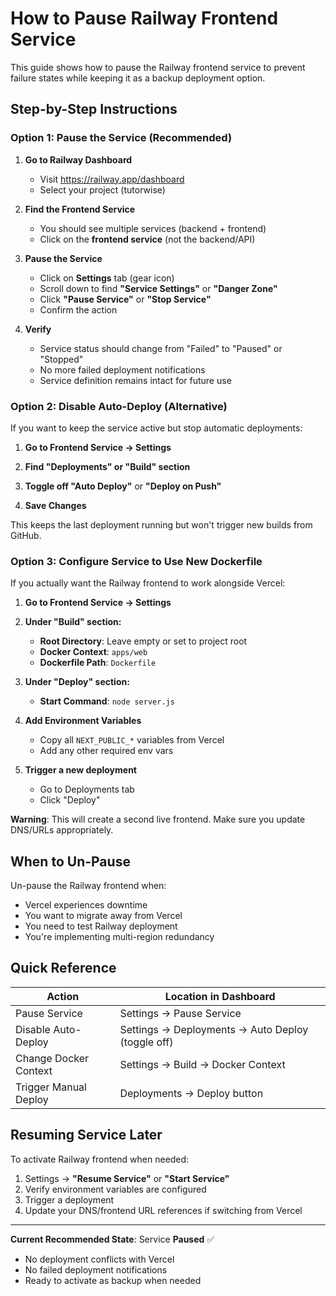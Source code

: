 # How to Pause Railway Frontend Service

This guide shows how to pause the Railway frontend service to prevent failure states while keeping it as a backup deployment option.

## Step-by-Step Instructions

### Option 1: Pause the Service (Recommended)

1. **Go to Railway Dashboard**
   - Visit https://railway.app/dashboard
   - Select your project (tutorwise)

2. **Find the Frontend Service**
   - You should see multiple services (backend + frontend)
   - Click on the **frontend service** (not the backend/API)

3. **Pause the Service**
   - Click on **Settings** tab (gear icon)
   - Scroll down to find **"Service Settings"** or **"Danger Zone"**
   - Click **"Pause Service"** or **"Stop Service"**
   - Confirm the action

4. **Verify**
   - Service status should change from "Failed" to "Paused" or "Stopped"
   - No more failed deployment notifications
   - Service definition remains intact for future use

### Option 2: Disable Auto-Deploy (Alternative)

If you want to keep the service active but stop automatic deployments:

1. **Go to Frontend Service → Settings**

2. **Find "Deployments" or "Build" section**

3. **Toggle off "Auto Deploy"** or **"Deploy on Push"**

4. **Save Changes**

This keeps the last deployment running but won't trigger new builds from GitHub.

### Option 3: Configure Service to Use New Dockerfile

If you actually want the Railway frontend to work alongside Vercel:

1. **Go to Frontend Service → Settings**

2. **Under "Build" section:**
   - **Root Directory**: Leave empty or set to project root
   - **Docker Context**: `apps/web`
   - **Dockerfile Path**: `Dockerfile`

3. **Under "Deploy" section:**
   - **Start Command**: `node server.js`

4. **Add Environment Variables**
   - Copy all `NEXT_PUBLIC_*` variables from Vercel
   - Add any other required env vars

5. **Trigger a new deployment**
   - Go to Deployments tab
   - Click "Deploy"

**Warning**: This will create a second live frontend. Make sure you update DNS/URLs appropriately.

## When to Un-Pause

Un-pause the Railway frontend when:
- Vercel experiences downtime
- You want to migrate away from Vercel
- You need to test Railway deployment
- You're implementing multi-region redundancy

## Quick Reference

| Action | Location in Dashboard |
|--------|----------------------|
| Pause Service | Settings → Pause Service |
| Disable Auto-Deploy | Settings → Deployments → Auto Deploy (toggle off) |
| Change Docker Context | Settings → Build → Docker Context |
| Trigger Manual Deploy | Deployments → Deploy button |

## Resuming Service Later

To activate Railway frontend when needed:

1. Settings → **"Resume Service"** or **"Start Service"**
2. Verify environment variables are configured
3. Trigger a deployment
4. Update your DNS/frontend URL references if switching from Vercel

---

**Current Recommended State**: Service **Paused** ✅
- No deployment conflicts with Vercel
- No failed deployment notifications
- Ready to activate as backup when needed
